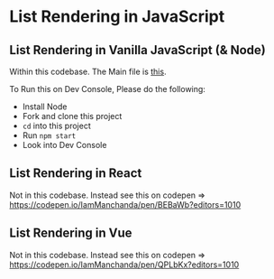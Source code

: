 # List Rendering in JavaScript

## List Rendering in Vanilla JavaScript (& Node)

Within this codebase. The Main file is [this](./js/script.js).

To Run this on Dev Console, Please do the following:
- Install Node
- Fork and clone this project
- `cd` into this project
- Run `npm start`
- Look into Dev Console

## List Rendering in React

Not in this codebase. Instead see this on codepen => https://codepen.io/IamManchanda/pen/BEBaWb?editors=1010

## List Rendering in Vue

Not in this codebase. Instead see this on codepen => https://codepen.io/IamManchanda/pen/QPLbKx?editors=1010
